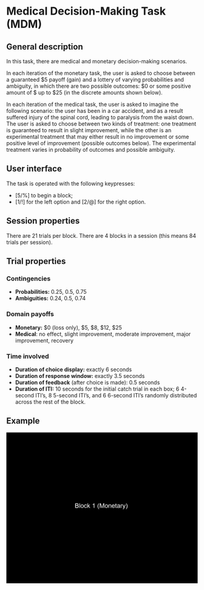 # Medical Decision-Making Task (MDM)

## General description

In this task, there are medical and
monetary decision-making scenarios.

In each iteration of the
monetary task, the user is asked to choose between a guaranteed \$5
payoff (gain) and a lottery of varying probabilities and ambiguity,
in which there are two possible outcomes: \$0 or some positive amount
of \$ up to \$25 (in the discrete amounts shown below). 

In each
iteration of the medical task, the user is asked to imagine the
following scenario: the user has been in a car accident, and as a
result suffered injury of the spinal cord, leading to paralysis from
the waist down. The user is asked to choose between two kinds of
treatment: one treatment is guaranteed to result in slight
improvement, while the other is an experimental treatment that may
either result in no improvement or some positive level of
improvement (possible outcomes below). The experimental treatment
varies in probability of outcomes and possible ambiguity.

## User interface

The task is operated with the following keypresses:

- \[5/%\] to begin a block; 
- \[1/!\] for the left option and \[2/@\] for the right option. 

## Session properties

There are 21 trials per block. There are 4
blocks in a session (this means 84 trials per session).

## Trial properties

### Contingencies

- **Probabilities:** 0.25, 0.5, 0.75
- **Ambiguities:** 0.24, 0.5, 0.74

### Domain payoffs

-   **Monetary:** \$0 (loss only), \$5, \$8, \$12, \$25
-   **Medical**: no effect, slight
  improvement, moderate improvement, major improvement, recovery

### Time involved

- **Duration of choice display:** exactly 6 seconds
- **Duration of response window:** exactly 3.5 seconds
- **Duration of feedback** (after choice is made): 0.5
  seconds
- **Duration of ITI:** 10 seconds for the initial catch trial in
  each box; 6 4-second ITI’s, 8 5-second ITI’s, and 6 6-second
  ITI’s randomly distributed across the rest of the block.

## Example

 ![Exanple of the MDM task practice](etc/MDM_practice.gif)